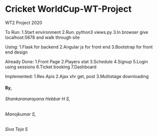 # Cricket WorldCup-WT-Project
WT2 Project 2020

To Run:
  1.Start environment
  2.Run: python3 views.py
  3.In browser give localhost:5678 and walk through site

Using:
  1.Flask for backend
  2.Angular js for front end
  3.Bootstrap for front end design

Already Done:
  1.Front Page
  2.Players stat
  3.Schedule
  4.Signup
  5.Login using sessions
  6.Ticket booking
  7.Dashboard

Implemented:
  1.Res Apis
  2.Ajax xhr get, post
  3.Multistage downloading

#### By,
  ###### Shankaranarayana Hebbar H S,
  ###### Manojkumar S,
  ###### Siva Teja S

